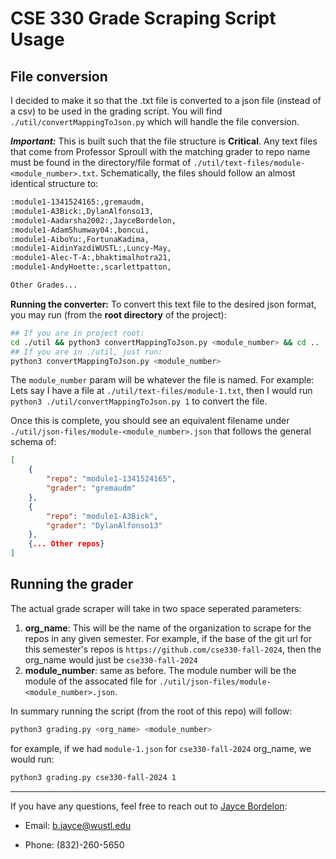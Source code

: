 # CSE 330 Grade Scraping Script Usage

## File conversion

I decided to make it so that the .txt file is converted to a json file (instead of a csv) to be used in the grading script.
You will find `./util/convertMappingToJson.py` which will handle the file conversion.

**_Important:_** This is built such that the file structure is **Critical**. Any text files that come from Professor Sproull with the matching grader to repo name must be found in the directory/file format of `./util/text-files/module-<module_number>.txt`. Schematically, the files should follow an almost identical structure to:

```txt
:module1-1341524165:,gremaudm,
:module1-A3Bick:,DylanAlfonso13,
:module1-Aadarsha2002:,JayceBordelon,
:module1-AdamShumway04:,boncui,
:module1-AiboYu:,FortunaKadima,
:module1-AidinYazdiWUSTL:,Luncy-May,
:module1-Alec-T-A:,bhaktimalhotra21,
:module1-AndyHoette:,scarlettpatton,

Other Grades...
```

**Running the converter:** To convert this text file to the desired json format, you may run (from the **root directory** of the project):

```bash
## If you are in project root:
cd ./util && python3 convertMappingToJson.py <module_number> && cd ..
## If you are in ./util, just run:
python3 convertMappingToJson.py <module_number>
```

The `module_number` param will be whatever the file is named. For example: Lets say I have a file at `./util/text-files/module-1.txt`, then I would run `python3 ./util/convertMappingToJson.py 1` to convert the file.

Once this is complete, you should see an equivalent filename under `./util/json-files/module-<module_number>.json` that follows the general schema of:

```json
[
    {
        "repo": "module1-1341524165",
        "grader": "gremaudm"
    },
    {
        "repo": "module1-A3Bick",
        "grader": "DylanAlfonso13"
    },
    {... Other repos}
]
```

## Running the grader

The actual grade scraper will take in two space seperated parameters:

1. **org_name**: This will be the name of the organization to scrape for the repos in any given semester. For example, if the base of the git url for this semester's repos is `https://github.com/cse330-fall-2024`, then the org_name would just be `cse330-fall-2024`
2. **module_number**: same as before. The module number will be the module of the assocated file for `./util/json-files/module-<module_number>.json`.

In summary running the script (from the root of this repo) will follow:

```bash
python3 grading.py <org_name> <module_number>
```

for example, if we had `module-1.json` for `cse330-fall-2024` org_name, we would run:

```bash
python3 grading.py cse330-fall-2024 1
```

---

If you have any questions, feel free to reach out to [Jayce Bordelon](https://jaycebordelon.netlify.app):

-   Email: <b.jayce@wustl.edu>

-   Phone: (832)-260-5650
